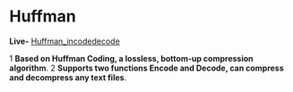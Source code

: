 # Huffman

**Live-** [Huffman_incodedecode](https://huffmanincdecode.netlify.app/)

1 **Based on Huffman Coding, a lossless, bottom-up compression algorithm**.
2 **Supports two functions Encode and Decode, can compress and
decompress any text files**.
